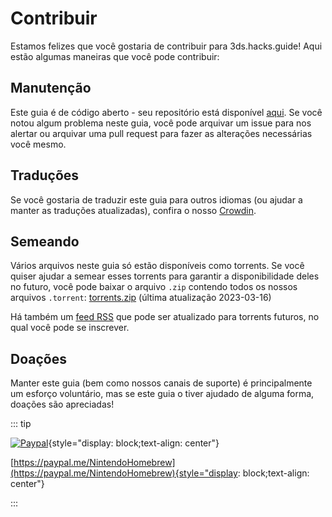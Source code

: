 # Contribuir

Estamos felizes que você gostaria de contribuir para 3ds.hacks.guide! Aqui estão algumas maneiras que você pode contribuir:

## Manutenção

Este guia é de código aberto - seu repositório está disponível [aqui](https://github.com/hacks-guide/Guide_3DS). Se você notou algum problema neste guia, você pode arquivar um issue para nos alertar ou arquivar uma pull request para fazer as alterações necessárias você mesmo.

## Traduções

Se você gostaria de traduzir este guia para outros idiomas (ou ajudar a manter as traduções atualizadas), confira o nosso [Crowdin](https://crowdin.com/project/3ds-guide).

## Semeando

Vários arquivos neste guia só estão disponíveis como torrents. Se você quiser ajudar a semear esses torrents para garantir a disponibilidade deles no futuro, você pode baixar o arquivo `.zip` contendo todos os nossos arquivos `.torrent`: [torrents.zip](/assets/torrents.zip) (última atualização 2023-03-16)

Há também um [feed RSS](/rss.xml) que pode ser atualizado para torrents futuros, no qual você pode se inscrever.

## Doações

Manter este guia (bem como nossos canais de suporte) é principalmente um esforço voluntário, mas se este guia o tiver ajudado de alguma forma, doações são apreciadas!

::: tip

[![Paypal](/images/paypal_white.png)](https://paypal.me/NintendoHomebrew){style="display: block;text-align: center"}

[https://paypal.me/NintendoHomebrew](https://paypal.me/NintendoHomebrew){style="display: block;text-align: center"}

:::
